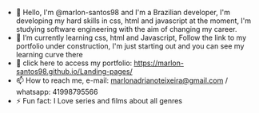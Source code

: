 - 👋 Hello, I'm @marlon-santos98 and I'm a Brazilian developer, I'm developing my hard skills in css, html and javascript at the moment, I'm studying software engineering with the aim of changing my career.
- 🌱 I’m currently learning css, html and Javascript, Follow the link to my portfolio under construction, I'm just starting out and you can see my learning curve there
- 💞️ click here to access my portfolio: https://marlon-santos98.github.io/Landing-pages/
- 📫 How to reach me, e-mail: marlonadrianoteixeira@gmail.com / whatsapp: 41998795566
- ⚡ Fun fact: I Love series and films about all genres

<!---
marlon-santos98/marlon-santos98 is a ✨ special ✨ repository because its `README.md` (this file) appears on your GitHub profile.
You can click the Preview link to take a look at your changes.
--->
